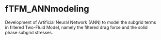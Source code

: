 # fTFM_ANNmodeling
Development of Artificial Neural Network (ANN) to model the subgrid terms in filtered Two-Fluid Model, namely the filtered drag force and the solid phase subgrid stresses.
